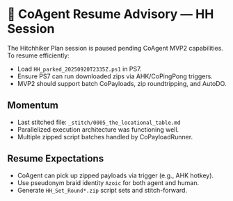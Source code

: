 # 🧠 CoAgent Resume Advisory — HH Session

The Hitchhiker Plan session is paused pending CoAgent MVP2 capabilities.
To resume efficiently:

- Load `HH_parked_20250920T2335Z.ps1` in PS7.
- Ensure PS7 can run downloaded zips via AHK/CoPingPong triggers.
- MVP2 should support batch CoPayloads, zip roundtripping, and AutoDO.

## Momentum

- Last stitched file: `_stitch/0005_the_locational_table.md`
- Parallelized execution architecture was functioning well.
- Multiple zipped script batches handled by CoPayloadRunner.

## Resume Expectations

- CoAgent can pick up zipped payloads via trigger (e.g., AHK hotkey).
- Use pseudonym braid identity `Azoic` for both agent and human.
- Generate `HH_Set_Round*.zip` script sets and stitch-forward.
